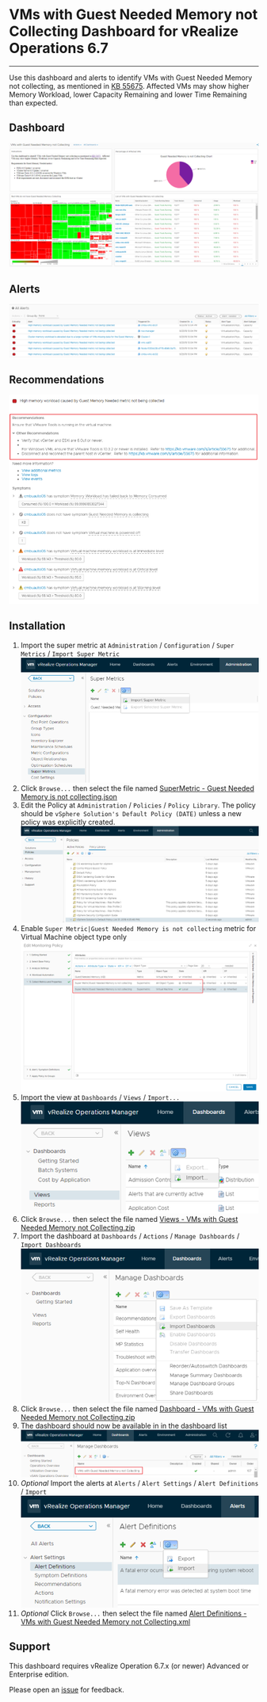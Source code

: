 # VMs with Guest Needed Memory not Collecting Dashboard for vRealize Operations 6.7
---------

Use this dashboard and alerts to identify VMs with Guest Needed Memory not collecting, as mentioned in [KB 55675](https://kb.vmware.com/s/article/55675).  Affected VMs may show higher Memory Workload, lower Capacity Remaining and lower Time Remaining than expected.

## Dashboard
![Dashboard](https://raw.githubusercontent.com/notoriousbdg/vrops-dashboard-guest_needed_memory/master/Dashboard.png)

## Alerts
![Alerts](https://raw.githubusercontent.com/notoriousbdg/vrops-dashboard-guest_needed_memory/master/Alerts.png)

## Recommendations
![Recommendations](https://raw.githubusercontent.com/notoriousbdg/vrops-dashboard-guest_needed_memory/master/Recommendations.png)

## Installation
1. Import the super metric at `Administration` / `Configuration` / `Super Metrics` / `Import Super Metric`  
![Import View](https://raw.githubusercontent.com/notoriousbdg/vrops-dashboard-guest_needed_memory/master/Import_Super_Metric.png)
2. Click `Browse...` then select the file named [SuperMetric - Guest Needed Memory is not collecting.json](https://github.com/notoriousbdg/vrops-dashboard-guest_needed_memory/raw/master/SuperMetric%20-%20Guest%20Needed%20Memory%20is%20not%20collecting.json)
3. Edit the Policy at `Administration` / `Policies` / `Policy Library`.  The policy should be `vSphere Solution's Default Policy (DATE)` unless a new policy was explicitly created.  
![Policy Library](https://raw.githubusercontent.com/notoriousbdg/vrops-dashboard-guest_needed_memory/master/Policy_Library.png)
4. Enable `Super Metric|Guest Needed Memory is not collecting` metric for Virtual Machine object type only  
![Policy Metrics](https://raw.githubusercontent.com/notoriousbdg/vrops-dashboard-guest_needed_memory/master/Policy_Metrics.png)
5. Import the view at `Dashboards` / `Views` / `Import...`  
![Import View](https://raw.githubusercontent.com/notoriousbdg/vrops-dashboard-guest_needed_memory/master/Import_View.png)
6. Click `Browse...` then select the file named [Views - VMs with Guest Needed Memory not Collecting.zip](https://github.com/notoriousbdg/vrops-dashboard-guest_needed_memory/raw/master/Views%20-%20VMs%20with%20Guest%20Needed%20Memory%20not%20Collecting.zip)
7. Import the dashboard at `Dashboards` / `Actions` / `Manage Dashboards` / `Import Dashboards`  
![Import Dashboard](https://raw.githubusercontent.com/notoriousbdg/vrops-dashboard-guest_needed_memory/master/Import_Dashboard.png)
8. Click `Browse...` then select the file named [Dashboard - VMs with Guest Needed Memory not Collecting.zip](https://github.com/notoriousbdg/vrops-dashboard-guest_needed_memory/raw/master/Dashboard%20-%20VMs%20with%20Guest%20Needed%20Memory%20not%20Collecting.zip)
9. The dashboard should now be available in in the dashboard list  
![Dashboard List](https://raw.githubusercontent.com/notoriousbdg/vrops-dashboard-guest_needed_memory/master/Dashboard_List.png)
10. *Optional* Import the alerts at `Alerts` / `Alert Settings` / `Alert Definitions` / `Import`  
![Import Dashboard](https://raw.githubusercontent.com/notoriousbdg/vrops-dashboard-guest_needed_memory/master/Import_Alert.png)
11. *Optional* Click `Browse...` then select the file named [Alert Definitions - VMs with Guest Needed Memory not Collecting.xml](https://github.com/notoriousbdg/vrops-dashboard-guest_needed_memory/raw/master/Alert%20Definitions%20-%20VMs%20with%20Guest%20Needed%20Memory%20not%20Collecting.xml)

## Support

This dashboard requires vRealize Operation 6.7.x (or newer) Advanced or Enterprise edition.

Please open an [issue](https://github.com/notoriousbdg/vrops-dashboard-guest_needed_memory/issues) for feedback.
